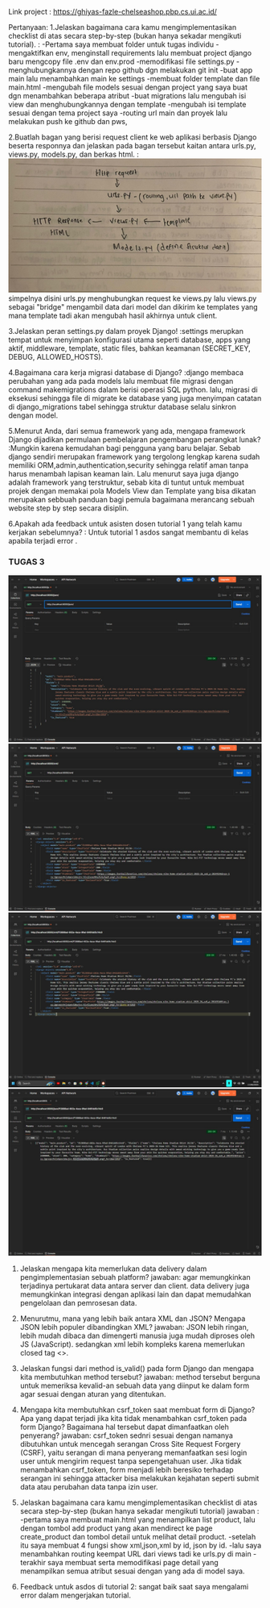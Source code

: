 
Link project : https://ghiyas-fazle-chelseashop.pbp.cs.ui.ac.id/

Pertanyaan: 
1.Jelaskan bagaimana cara kamu mengimplementasikan checklist di atas secara step-by-step (bukan hanya sekadar mengikuti tutorial).
: -Pertama saya membuat folder untuk tugas individu
  -mengaktifkan env, menginstall requirements lalu membuat project django baru mengcopy file .env dan env.prod
  -memodifikasi file settings.py
  -menghubungkannya dengan repo github dgn melakukan git init
  -buat app main lalu menambahkan main ke settings
  -membuat folder template dan file main.html
  -mengubah file models sesuai dengan project yang saya buat dgn menambahkan beberapa atribut
  -buat migrations lalu mengubah isi view dan menghubungkannya dengan template
  -mengubah isi template sesuai dengan tema project saya
  -routing url main dan proyek lalu melakukan push ke github dan pws,

2.Buatlah bagan yang berisi request client ke web aplikasi berbasis Django beserta responnya dan jelaskan pada bagan tersebut kaitan antara urls.py, views.py, models.py, dan berkas html.
:![alt text](<WhatsApp Image 2025-09-10 at 05.49.11_3efd4862.jpg>)
simpelnya disini urls.py menghubungkan request ke views.py lalu views.py sebagai "bridge" mengambil data dari model dan dikirim ke templates yang mana template tadi akan mengubah hasil akhirnya untuk client.

3.Jelaskan peran settings.py dalam proyek Django!
:settings merupkan tempat untuk menyimpan konfigurasi utama seperti database, apps yang aktif, middleware, template, static files, bahkan keamanan (SECRET_KEY, DEBUG, ALLOWED_HOSTS).

4.Bagaimana cara kerja migrasi database di Django?
:django membaca perubahan yang ada pada models lalu membuat file migrasi dengan command makemigrations dalam berisi operasi SQL python. lalu, migrasi di eksekusi sehingga file di migrate ke database yang juga menyimpan catatan di django_migrations tabel sehingga struktur database selalu sinkron dengan model.

5.Menurut Anda, dari semua framework yang ada, mengapa framework Django dijadikan permulaan pembelajaran pengembangan perangkat lunak?
:Mungkin karena kemudahan bagi pengguna yang baru belajar. Sebab django sendiri merupakan framework yang tergolong lengkap karena sudah memiliki ORM,admin,authentication,security sehingga relatif aman tanpa harus menambah lapisan keaman lain. Lalu menurut saya juga django adalah framework yang terstruktur, sebab kita di tuntut untuk membuat projek dengan memakai pola Models View dan Template yang bisa dikatan merupakan sebbuah panduan bagi pemula bagaimana merancang sebuah website step by step secara disiplin.

6.Apakah ada feedback untuk asisten dosen tutorial 1 yang telah kamu kerjakan sebelumnya?
: Untuk tutorial 1 asdos sangat membantu di kelas apabila terjadi error .

### TUGAS 3 ###


![alt text](<WhatsApp Image 2025-09-17 at 00.30.05_6a8aa287.jpg>)
![alt text](<WhatsApp Image 2025-09-17 at 00.29.44_6cd4c81b.jpg>)
![alt text](<WhatsApp Image 2025-09-17 at 00.26.58_cddfc2ec.jpg>)
![alt text](<WhatsApp Image 2025-09-17 at 00.27.20_0f6e6b21.jpg>)

1. Jelaskan mengapa kita memerlukan data delivery dalam pengimplementasian sebuah platform?
jawaban: agar memungkinkan terjadinya pertukarat data antara server dan client. data delivery juga memungkinkan integrasi dengan aplikasi lain dan dapat memudahkan pengelolaan dan pemrosesan data.

2. Menurutmu, mana yang lebih baik antara XML dan JSON? Mengapa JSON lebih populer dibandingkan XML?
jawaban: JSON lebih ringan, lebih mudah dibaca dan dimengerti manusia juga mudah diproses oleh JS (JavaScript). sedangkan xml lebih kompleks karena memerlukan closed tag <>.

3. Jelaskan fungsi dari method is_valid() pada form Django dan mengapa kita membutuhkan method tersebut?
jawaban: method tersebut berguna untuk memeriksa kevalid-an sebuah data yang diinput ke dalam form agar sesuai dengan aturan yang ditentukan. 

4. Mengapa kita membutuhkan csrf_token saat membuat form di Django? Apa yang dapat terjadi jika kita tidak menambahkan csrf_token pada form Django? Bagaimana hal tersebut dapat dimanfaatkan oleh penyerang?
jawaban: csrf_token sednri sesuai dengan namanya dibutuhkan untuk mencegah serangan Cross Site Request Forgery (CSRF), yaitu serangan di mana penyerang memanfaatkan sesi login user untuk mengirim request tanpa sepengetahuan user. Jika tidak menambahkan csrf_token, form menjadi lebih beresiko terhadap serangan ini sehingga attacker bisa melakukan kejahatan seperti submit data atau perubahan data tanpa izin user.

5. Jelaskan bagaimana cara kamu mengimplementasikan checklist di atas secara step-by-step (bukan hanya sekadar mengikuti tutorial)
jawaban : 
-pertama saya membuat main.html yang menampilkan list product, lalu dengan tombol add product yang akan mendirect ke page create_product dan tombol detail untuk melihat detail product.
-setelah itu saya membuat 4 fungsi show xml,json,xml by id, json by id. 
-lalu saya menambahkan routing keempat URL dari views tadi ke urls.py di main
-terakhir saya membuat serta memodifikasi page detail yang menampilkan semua atribut sesuai dengan yang ada di model saya.

6. Feedback untuk asdos di tutorial 2:
sangat baik saat saya mengalami error dalam mengerjakan tutorial.
